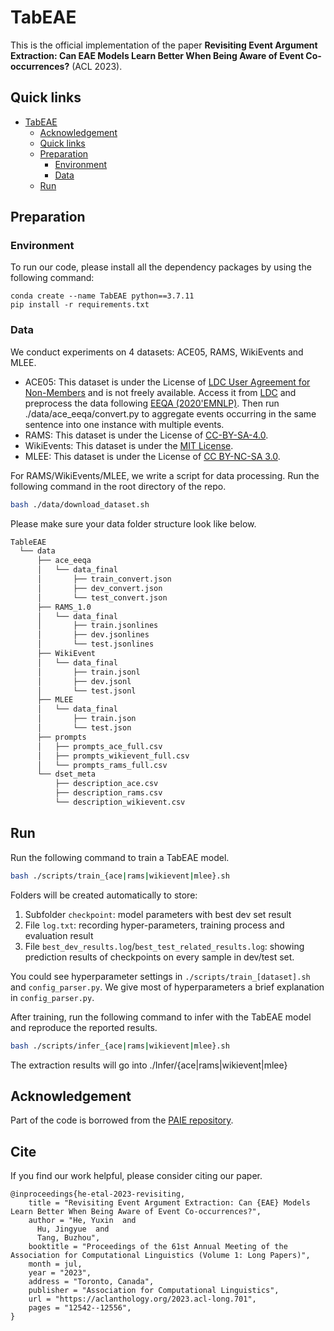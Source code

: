# TabEAE
This is the official implementation of the paper **Revisiting Event Argument Extraction: Can EAE Models Learn Better When Being Aware of Event Co-occurrences?** (ACL 2023).

## Quick links

- [TabEAE](#tabeae)
  - [Acknowledgement](#acknowledgement)
  - [Quick links](#quick-links)
  - [Preparation](#preparation)
    - [Environment](#environment)
    - [Data](#data)
  - [Run](#run)

## Preparation

### Environment
To run our code, please install all the dependency packages by using the following command:

```
conda create --name TabEAE python==3.7.11
pip install -r requirements.txt
```

### Data
We conduct experiments on 4 datasets: ACE05, RAMS, WikiEvents and MLEE.
- ACE05: This dataset is under the License of [LDC User Agreement for Non-Members](https://catalog.ldc.upenn.edu/license/ldc-non-members-agreement.pdf) and is not freely available. Access it from [LDC](https://catalog.ldc.upenn.edu/LDC2006T06) and preprocess the data following [EEQA (2020'EMNLP)](https://github.com/xinyadu/eeqa/tree/master/proc).
Then run ./data/ace_eeqa/convert.py to aggregate events occurring in the same sentence into one instance with multiple events.
- RAMS: This dataset is under the License of [CC-BY-SA-4.0](https://creativecommons.org/licenses/by-sa/4.0/).
- WikiEvents: This dataset is under the [MIT License](https://mit-license.org/).
- MLEE: This dataset is under the License of [CC BY-NC-SA 3.0](http://creativecommons.org/licenses/by-nc-sa/3.0/).

For RAMS/WikiEvents/MLEE, we write a script for data processing. Run the following command in the root directory of the repo.

```bash
bash ./data/download_dataset.sh
```  

Please make sure your data folder structure look like below.
```bash
TableEAE
  └── data
      ├── ace_eeqa
      │   └── data_final
      │       ├── train_convert.json
      │       ├── dev_convert.json
      │       └── test_convert.json
      ├── RAMS_1.0
      │   └── data_final
      │       ├── train.jsonlines
      │       ├── dev.jsonlines
      │       └── test.jsonlines
      ├── WikiEvent
      │   └── data_final
      │       ├── train.jsonl
      │       ├── dev.jsonl
      │       └── test.jsonl
      ├── MLEE
      │   └── data_final
      │       ├── train.json
      │       └── test.json
      ├── prompts
      │   ├── prompts_ace_full.csv
      │   ├── prompts_wikievent_full.csv
      │   └── prompts_rams_full.csv
      └── dset_meta
          ├── description_ace.csv
          ├── description_rams.csv
          └── description_wikievent.csv
```

## Run

Run the following command to train a TabEAE model.
```bash
bash ./scripts/train_{ace|rams|wikievent|mlee}.sh
```
Folders will be created automatically to store: 

1. Subfolder `checkpoint`: model parameters with best dev set result
2. File `log.txt`: recording hyper-parameters, training process and evaluation result
3. File `best_dev_results.log`/`best_test_related_results.log`: showing prediction results of checkpoints on every sample in dev/test set.

You could see hyperparameter settings in `./scripts/train_[dataset].sh` and `config_parser.py`. We give most of hyperparameters a brief explanation in `config_parser.py`.

After training, run the following command to infer with the TabEAE model and reproduce the reported results.
```bash
bash ./scripts/infer_{ace|rams|wikievent|mlee}.sh
```

The extraction results will go into ./Infer/{ace|rams|wikievent|mlee}

## Acknowledgement
Part of the code is borrowed from the [PAIE repository](https://github.com/mayubo2333/PAIE).

## Cite
If you find our work helpful, please consider citing our paper.
```
@inproceedings{he-etal-2023-revisiting,
    title = "Revisiting Event Argument Extraction: Can {EAE} Models Learn Better When Being Aware of Event Co-occurrences?",
    author = "He, Yuxin  and
      Hu, Jingyue  and
      Tang, Buzhou",
    booktitle = "Proceedings of the 61st Annual Meeting of the Association for Computational Linguistics (Volume 1: Long Papers)",
    month = jul,
    year = "2023",
    address = "Toronto, Canada",
    publisher = "Association for Computational Linguistics",
    url = "https://aclanthology.org/2023.acl-long.701",
    pages = "12542--12556",
}
```

